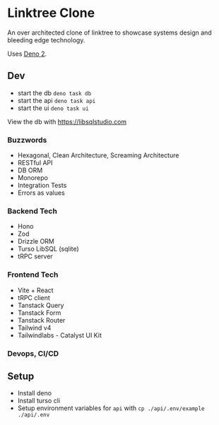 # Linktree Clone

An over architected clone of linktree to showcase systems design and bleeding
edge technology.

Uses [Deno 2](https://deno.com/).

## Dev

- start the db `deno task db`
- start the api `deno task api`
- start the ui `deno task ui`

View the db with https://libsqlstudio.com

### Buzzwords

- Hexagonal, Clean Architecture, Screaming Architecture
- RESTful API
- DB ORM
- Monorepo
- Integration Tests
- Errors as values

### Backend Tech

- Hono
- Zod
- Drizzle ORM
- Turso LibSQL (sqlite)
- tRPC server

### Frontend Tech

- Vite + React
- tRPC client
- Tanstack Query
- Tanstack Form
- Tanstack Router
- Tailwind v4
- Tailwindlabs - Catalyst UI Kit

### Devops, CI/CD

## Setup

- Install deno
- Install turso cli
- Setup environment variables for `api` with `cp ./api/.env/example ./api/.env`
